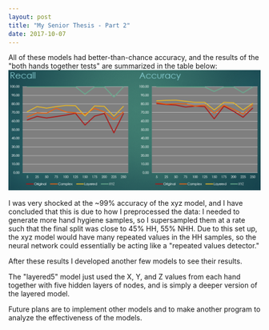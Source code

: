 ```yaml
---
layout: post
title: "My Senior Thesis - Part 2"
date: 2017-10-07
---
```


All of these models had better-than-chance accuracy, and the results of the "both hands together tests" are summarized in the table below:
<img src="./files/recallandaccuracy.png" alt="Accuracy and Recall" title="Accuracy and Recall">

I was very shocked at the ~99% accuracy of the xyz model, and I have concluded that this is due to how I preprocessed the data: I needed to generate more hand hygiene samples, so I supersampled them at a rate such that the final split was close to 45% HH, 55% NHH. 
Due to this set up, the xyz model would have many repeated values in the HH samples, so the neural network could essentially be acting like a "repeated values detector."

After these results I developed another few models to see their results.

The "layered5" model just used the X, Y, and Z values from each hand together with five hidden layers of nodes, and is simply a deeper version of the layered model. 

Future plans are to implement other models and to make another program to analyze the effectiveness of the models. 